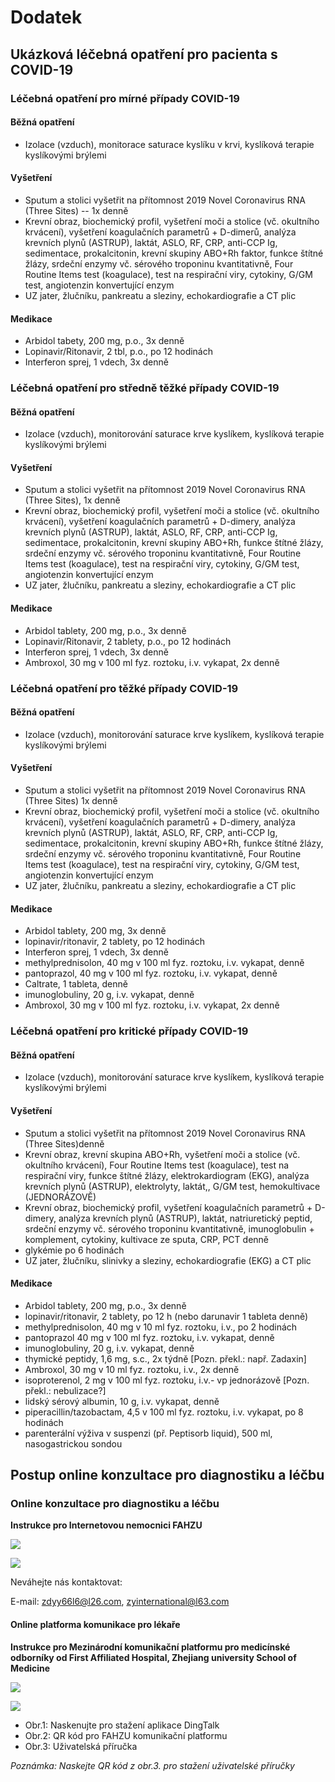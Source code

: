 # Dodatek

## Ukázková léčebná opatření pro pacienta s COVID-19

### Léčebná opatření pro mírné případy COVID-19

#### Běžná opatření

* Izolace \(vzduch\), monitorace saturace kyslíku v krvi, kyslíková terapie kyslíkovými brýlemi

#### Vyšetření

* Sputum a stolici vyšetřit na přítomnost 2019 Novel Coronavirus RNA \(Three Sites\) -- 1x denně
* Krevní obraz, biochemický profil, vyšetření moči a stolice \(vč. okultního krvácení\), vyšetření koagulačních parametrů + D-dimerů, analýza krevních plynů \(ASTRUP\), laktát, ASLO, RF, CRP, anti-CCP Ig, sedimentace, prokalcitonin, krevní skupiny ABO+Rh faktor, funkce štítné žlázy, srdeční enzymy vč. sérového troponinu kvantitativně, Four Routine Items test \(koagulace\), test na respirační viry, cytokiny, G/GM test, angiotenzin konvertující enzym
* UZ jater, žlučníku, pankreatu a sleziny, echokardiografie a CT plic

#### Medikace

* Arbidol tabety, 200 mg, p.o., 3x denně
* Lopinavir/Ritonavir, 2 tbl, p.o., po 12 hodinách
* Interferon sprej, 1 vdech, 3x denně

### Léčebná opatření pro středně těžké případy COVID-19

#### Běžná opatření

* Izolace \(vzduch\), monitorování saturace krve kyslíkem, kyslíková terapie kyslíkovými brýlemi

#### Vyšetření

* Sputum a stolici vyšetřit na přítomnost 2019 Novel Coronavirus RNA \(Three Sites\), 1x denně
* Krevní obraz, biochemický profil, vyšetření moči a stolice \(vč. okultního krvácení\), vyšetření koagulačních parametrů + D-dimery, analýza krevních plynů \(ASTRUP\), laktát, ASLO, RF, CRP, anti-CCP Ig, sedimentace, prokalcitonin, krevní skupiny ABO+Rh, funkce štítné žlázy, srdeční enzymy vč. sérového troponinu kvantitativně, Four Routine Items test \(koagulace\), test na respirační viry, cytokiny, G/GM test, angiotenzin konvertující enzym
* UZ jater, žlučníku, pankreatu a sleziny, echokardiografie a CT plic

#### Medikace

* Arbidol tablety, 200 mg, p.o., 3x denně
* Lopinavir/Ritonavir, 2 tablety, p.o., po 12 hodinách
* Interferon sprej, 1 vdech, 3x denně
* Ambroxol, 30 mg v 100 ml fyz. roztoku, i.v. vykapat, 2x denně

### Léčebná opatření pro těžké případy COVID-19

#### Běžná opatření

* Izolace \(vzduch\), monitorování saturace krve kyslíkem, kyslíková terapie kyslíkovými brýlemi

#### Vyšetření

* Sputum a stolici vyšetřit na přítomnost 2019 Novel Coronavirus RNA \(Three Sites\) 1x denně
* Krevní obraz, biochemický profil, vyšetření moči a stolice \(vč. okultního krvácení\), vyšetření koagulačních parametrů + D-dimery, analýza krevních plynů \(ASTRUP\), laktát, ASLO, RF, CRP, anti-CCP Ig, sedimentace, prokalcitonin, krevní skupiny ABO+Rh, funkce štítné žlázy, srdeční enzymy vč. sérového troponinu kvantitativně, Four Routine Items test \(koagulace\), test na respirační viry, cytokiny, G/GM test, angiotenzin konvertující enzym
* UZ jater, žlučníku, pankreatu a sleziny, echokardiografie a CT plic

#### Medikace

* Arbidol tablety, 200 mg, 3x denně
* lopinavir/ritonavir, 2 tablety, po 12 hodinách
* Interferon sprej, 1 vdech, 3x denně
* methylprednisolon, 40 mg v 100 ml fyz. roztoku, i.v. vykapat, denně
* pantoprazol, 40 mg v 100 ml fyz. roztoku, i.v. vykapat, denně
* Caltrate, 1 tableta, denně
* imunoglobuliny, 20 g, i.v. vykapat, denně
* Ambroxol, 30 mg v 100 ml fyz. roztoku, i.v. vykapat, 2x denně

### Léčebná opatření pro kritické případy COVID-19

#### Běžná opatření

* Izolace \(vzduch\), monitorování saturace krve kyslíkem, kyslíková terapie kyslíkovými brýlemi

#### Vyšetření

* Sputum a stolici vyšetřit na přítomnost 2019 Novel Coronavirus RNA \(Three Sites\)denně
* Krevní obraz, krevní skupina ABO+Rh, vyšetření moči a stolice \(vč. okultního krvácení\), Four Routine Items test \(koagulace\), test na respirační viry, funkce štítné žlázy, elektrokardiogram \(EKG\), analýza krevních plynů \(ASTRUP\), elektrolyty, laktát,, G/GM test, hemokultivace \(JEDNORÁZOVĚ\)
* Krevní obraz, biochemický profil, vyšetření koagulačních parametrů + D-dimery, analýza krevních plynů \(ASTRUP\), laktát, natriuretický peptid, srdeční enzymy vč. sérového troponinu kvantitativně, imunoglobulin + komplement, cytokiny, kultivace ze sputa, CRP, PCT denně
* glykémie po 6 hodinách
* UZ jater, žlučníku, slinivky a sleziny, echokardiografie \(EKG\) a CT plic

#### Medikace

* Arbidol tablety, 200 mg, p.o., 3x denně
* lopinavir/ritonavir, 2 tablety, po 12 h \(nebo darunavir 1 tableta denně\)
* methylprednisolon, 40 mg v 10 ml fyz. roztoku, i.v., po 2 hodinách
* pantoprazol 40 mg v 100 ml fyz. roztoku, i.v. vykapat, denně
* imunoglobuliny, 20 g, i.v. vykapat, denně
* thymické peptidy, 1,6 mg, s.c., 2x týdně \[Pozn. překl.: např. Zadaxin\]
* Ambroxol, 30 mg v 10 ml fyz. roztoku, i.v., 2x denně
* isoproterenol, 2 mg v 100 ml fyz. roztoku, i.v.- vp jednorázově \[Pozn. překl.: nebulizace?\]
* lidský sérový albumin, 10 g, i.v. vykapat, denně
* piperacillin/tazobactam, 4,5 v 100 ml fyz. roztoku, i.v. vykapat, po 8 hodinách
* parenterální výživa v suspenzi \(př. Peptisorb liquid\), 500 ml, nasogastrickou sondou

## Postup online konzultace pro diagnostiku a léčbu

### Online konzultace pro diagnostiku a léčbu

**Instrukce pro Internetovou nemocnici FAHZU**

![](../.gitbook/assets/image22%20%281%29.png)

![](../.gitbook/assets/image11.png)

Neváhejte nás kontaktovat:

E-mail: zdyy66l6@l26.com, zyinternational@l63.com

#### Online platforma komunikace pro lékaře

**Instrukce pro Mezinárodní komunikační platformu pro medicínské odborníky od First Affiliated Hospital, Zhejiang university School of Medicine**

![](../.gitbook/assets/image16%20%281%29.png)

![](../.gitbook/assets/image10%20%281%29.png)

* Obr.1: Naskenujte pro stažení aplikace DingTalk
* Obr.2: QR kód pro FAHZU komunikační platformu
* Obr.3: Uživatelská příručka

_Poznámka: Naskejte QR kód z obr.3. pro stažení uživatelské příručky_

